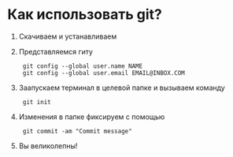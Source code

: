 # Как использовать git?
1. Скачиваем и устанавливаем
2. Представляемся гиту 

        git config --global user.name NAME
        git config --global user.email EMAIL@INBOX.COM
2. Заапускаем терминал в целевой папке и вызываем команду 
        
        git init
3. Изменения в папке фиксируем с помощью 

        git commit -am "Commit message"

4. Вы великолепны!